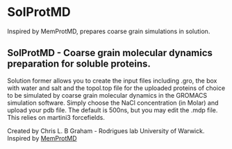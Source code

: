 # SolProtMD
Inspired by MemProtMD, prepares coarse grain simulations in solution.

## **SolProtMD** - Coarse grain molecular dynamics preparation for soluble proteins.

Solution former allows you to create the input files including .gro, the box with water and salt and the topol.top file for the uploaded proteins of choice to be simulated by coarse grain molecular dynamics in the GROMACS simulation software. Simply choose the NaCl concentration (in Molar) and upload your pdb file. The default is 500ns, but you may edit the .mdp file. This relies on martini3 forcefields.

 Created by Chris L. B Graham - Rodrigues lab University of Warwick.
 Inspired by [MemProtMD](https://colab.research.google.com/github/pstansfeld/MemProtMD/blob/main/MemProtMD_Insane.ipynb)

